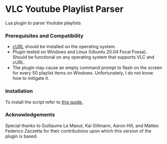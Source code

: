 # VLC Youtube Playlist Parser
Lua plugin to parse Youtube playlists

### Prerequisites and Compatibility

- [cURL](https://curl.se/) should be installed on the operating system.
- Plugin tested on Windows and Linux (Ubuntu 20.04 Focal Fossa). Should be functional on any operating system that supports VLC and cURL.
- The plugin may cause an empty command prompt to flash on the screen for every 50 playlist items on Windows. Unfortunately, I do not know how to mitigate it.

### Installation

To install the script refer to [this guide.](https://techblogup.com/play-a-youtube-playlist-in-vlc-player/)

### Acknowledgements

Special thanks to Guillaume Le Maout, Kai Gillmann, Aaron Hill, and Matteo Federico Zazzetta for their contributions upon which this version of the plugin is based.
